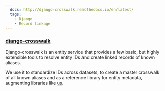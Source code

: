 ```yaml
---
  docs: http://django-crosswalk.readthedocs.io/en/latest/
  tags:
    - Django
    - Record linkage
---
```


### [django-crosswalk](https://github.com/The-Politico/django-crosswalk)


Django-crosswalk is an entity service that provides a few basic, but highly extensible tools to resolve entity IDs and create linked records of known aliases.

We use it to standardize IDs across datasets, to create a master crosswalk of all known aliases and as a reference library for entity metadata, augmenting libraries like [us](https://pypi.python.org/pypi/us).
